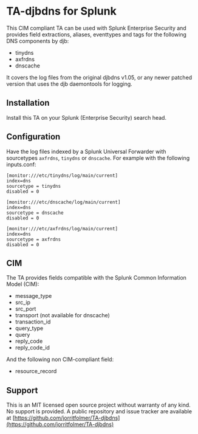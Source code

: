 # TA-djbdns for Splunk 

This CIM compliant TA can be used with Splunk Enterprise Security and
provides field extractions, aliases, eventtypes and tags for the following DNS
components by djb:

* tinydns
* axfrdns
* dnscache

It covers the log files from the original djbdns v1.05, or any newer patched
version that uses the djb daemontools for logging.

## Installation

Install this TA on your Splunk (Enterprise Security) search head. 

## Configuration 

Have the log files indexed by a Splunk Universal Forwarder with sourcetypes
`axfrdns`, `tinydns` or `dnscache`. For example with the following inputs.conf:

```
[monitor:///etc/tinydns/log/main/current]
index=dns
sourcetype = tinydns
disabled = 0

[monitor:///etc/dnscache/log/main/current]
index=dns
sourcetype = dnscache
disabled = 0

[monitor:///etc/axfrdns/log/main/current]
index=dns
sourcetype = axfrdns
disabled = 0
```

## CIM 

The TA provides fields compatible with the Splunk Common Information Model (CIM):

* message_type
* src_ip
* src_port
* transport (not available for dnscache)
* transaction_id
* query_type
* query
* reply_code
* reply_code_id

And the following non CIM-compliant field:

* resource_record

## Support

This is an MIT licensed open source project without warranty of any kind. No
support is provided. A public repository and issue tracker are available at
[https://github.com/jorritfolmer/TA-djbdns](https://github.com/jorritfolmer/TA-djbdns)
